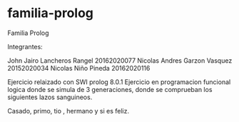 # familia-prolog
Familia Prolog

Integrantes:

John Jairo Lancheros Rangel 20162020077
Nicolas Andres Garzon Vasquez 20152020034
Nicolas Niño Pineda 20162020116


Ejercicio relaizado con SWI prolog 8.0.1
Ejercicio en programacion funcional logica donde se simula de 3 generaciones, donde se comprueban los siguientes lazos sanguineos.

Casado, primo, tio , hermano y si es feliz.

